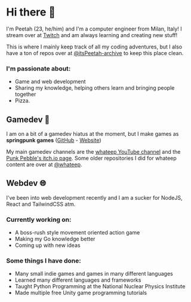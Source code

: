 # Hi there 👋

I'm Peetah (23, he/him) and I'm a computer engineer from Milan, Italy!
I stream over at [Twitch](https://twitch.tv/malimore) and am always learning and creating new stuff!

This is where I mainly keep track of all my coding adventures, but I also have a ton of repos over at [@itsPeetah-archive](https://github.com/itsPeetah-archive) to keep this place clean.

### I'm passionate about:

- Game and web development
- Sharing my knowledge, helping others learn and bringing people together
- Pizza.

## Gamedev 👾

I am on a bit of a gamedev hiatus at the moment, but I make games as **springpunk games** ([GitHub](https://github.com/springpunk) - [Website](https://games.springpunk.net))

My main gamedev channels are the [whateep YouTube channel](https://youtube.com/whateep) and the [Punk Pebble's itch.io page](https://punkpebblestudio.itch.io). Some older repositories I did for whateep content are over at [@whateep](https://github.com/whateep).

## Webdev 🌐

I've been into web development recently and I am a sucker for NodeJS, React and TailwindCSS atm.

### Currently working on:

- A boss-rush style movement oriented action game
- Making my Go knowledge better
- Coming up with new ideas

### Some things I have done:

- Many small indie games and games in many different languages
- Learned many different languages and frameworks
- Taught Python Programming at the National Nuclear Physics Institute
- Made multiple free Unity game programming tutorials

